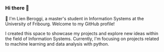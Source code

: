 ### Hi there 👋

🌱 I'm Lien Beroggi, a master's student in Information Systems at the University of Fribourg. Welcome to my GitHub profile!

I created this space to showcase my projects and explore new ideas within the field of Information Systems. Currently, I'm focusing on projects related to machine learning and data analysis with python. 


